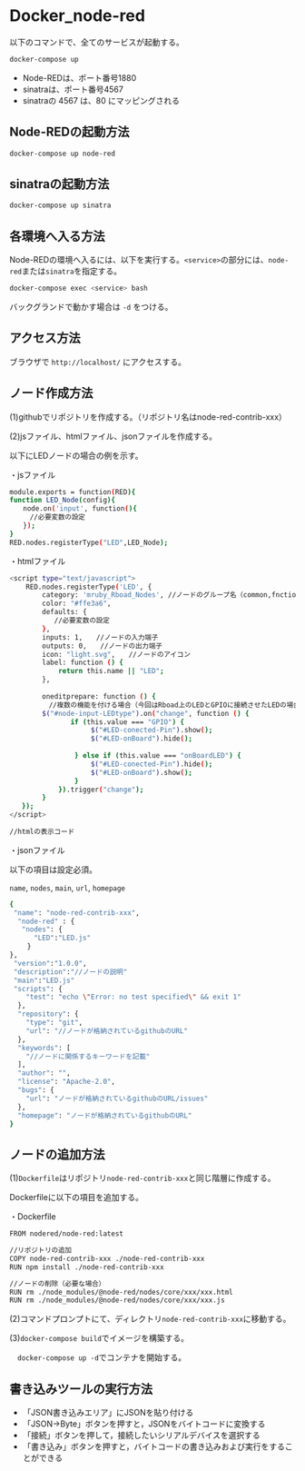 # Docker_node-red

以下のコマンドで、全てのサービスが起動する。

```sh
docker-compose up
```

- Node-REDは、ポート番号1880
- sinatraは、ポート番号4567
- sinatraの 4567 は、80 にマッピングされる

## Node-REDの起動方法

```sh
docker-compose up node-red
```

## sinatraの起動方法

```sh
docker-compose up sinatra
```

## 各環境へ入る方法

Node-REDの環境へ入るには、以下を実行する。`<service>`の部分には、`node-red`または`sinatra`を指定する。

```sh
docker-compose exec <service> bash
```

バックグランドで動かす場合は `-d` をつける。

## アクセス方法

ブラウザで `http://localhost/` にアクセスする。

## ノード作成方法

(1)githubでリポジトリを作成する。（リポジトリ名はnode-red-contrib-xxx）

(2)jsファイル、htmlファイル、jsonファイルを作成する。

以下にLEDノードの場合の例を示す。

・jsファイル
```sh
module.exports = function(RED){
function LED_Node(config){
　　node.on('input', function(){
　　　//必要変数の設定
　　});
}
RED.nodes.registerType("LED",LED_Node);
```

・htmlファイル
```sh
<script type="text/javascript">
    RED.nodes.registerType('LED', {　　
        category: 'mruby_Rboad_Nodes', //ノードのグループ名（common,fnction,network,parsers,sequence,storage,オリジナル）
        color: "#ffe3a6",
        defaults: {
           //必要変数の設定
        },
        inputs: 1,　　//ノードの入力端子
        outputs: 0,　　//ノードの出力端子
        icon: "light.svg",　　//ノードのアイコン
        label: function () {
            return this.name || "LED";　　
        },
        
        oneditprepare: function () {
        　//複数の機能を付ける場合（今回はRboad上のLEDとGPIOに接続させたLEDの場合）
        $("#node-input-LEDtype").on("change", function () {
               if (this.value === "GPIO") {
                    $("#LED-conected-Pin").show();
                    $("#LED-onBoard").hide();
        
                } else if (this.value === "onBoardLED") {
                    $("#LED-conected-Pin").hide();
                    $("#LED-onBoard").show();
                }
            }).trigger("change");
        }
   });
</script>
       
//htmlの表示コード
```
・jsonファイル

以下の項目は設定必須。

```name```,
```nodes```,
```main```,
```url```,
```homepage```

```sh
{
 "name": "node-red-contrib-xxx",
  "node-red" : {
   "nodes": {
      "LED":"LED.js"
 　　}
},
 "version":"1.0.0",
 "description":"//ノードの説明"
 "main":"LED.js"
 "scripts": {
    "test": "echo \"Error: no test specified\" && exit 1"
  },
  "repository": {
    "type": "git",
    "url": "//ノードが格納されているgithubのURL"
  },
  "keywords": [
    "//ノードに関係するキーワードを記載"
  ],
  "author": "",
  "license": "Apache-2.0",
  "bugs": {
    "url": "ノードが格納されているgithubのURL/issues"
  },
  "homepage": "ノードが格納されているgithubのURL"
}
```

## ノードの追加方法

(1)```Dockerfile```はリポジトリ```node-red-contrib-xxx```と同じ階層に作成する。

Dockerfileに以下の項目を追加する。

・Dockerfile
```sh
FROM nodered/node-red:latest

//リポジトリの追加
COPY node-red-contrib-xxx ./node-red-contrib-xxx
RUN npm install ./node-red-contrib-xxx

//ノードの削除（必要な場合）
RUN rm ./node_modules/@node-red/nodes/core/xxx/xxx.html
RUN rm ./node_modules/@node-red/nodes/core/xxx/xxx.js
```

(2)コマンドプロンプトにて、ディレクトリ```node-red-contrib-xxx```に移動する。

(3)```docker-compose build```でイメージを構築する。

　```docker-compose up -d```でコンテナを開始する。

## 書き込みツールの実行方法
- 「JSON書き込みエリア」にJSONを貼り付ける
- 「JSON→Byte」ボタンを押すと，JSONをバイトコードに変換する
- 「接続」ボタンを押して，接続したいシリアルデバイスを選択する
- 「書き込み」ボタンを押すと，バイトコードの書き込みおよび実行をすることができる
